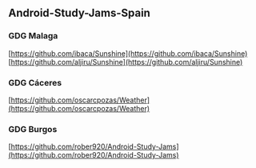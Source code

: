 ## Android-Study-Jams-Spain

### GDG Malaga
[https://github.com/ibaca/Sunshine](https://github.com/ibaca/Sunshine)<br>
[https://github.com/aljiru/Sunshine](https://github.com/aljiru/Sunshine)

### GDG Cáceres
[https://github.com/oscarcpozas/Weather](https://github.com/oscarcpozas/Weather)

### GDG Burgos
[https://github.com/rober920/Android-Study-Jams](https://github.com/rober920/Android-Study-Jams﻿)
